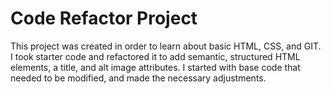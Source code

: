 # Code Refactor Project
This project was created in order to learn about basic HTML, CSS, and GIT. I took starter code and refactored it to add semantic, structured HTML elements, a title, and alt image attributes. I started with base code that needed to be modified, and made the necessary adjustments.